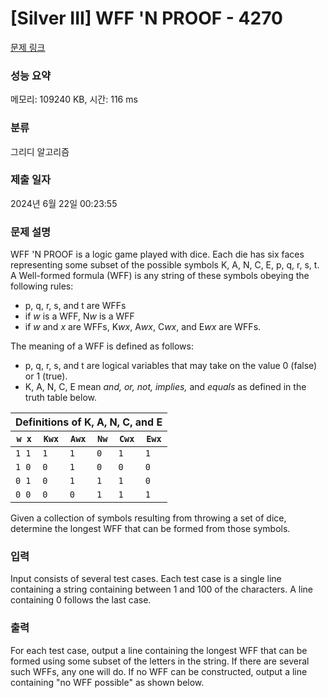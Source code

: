 # [Silver III] WFF 'N PROOF - 4270 

[문제 링크](https://www.acmicpc.net/problem/4270) 

### 성능 요약

메모리: 109240 KB, 시간: 116 ms

### 분류

그리디 알고리즘

### 제출 일자

2024년 6월 22일 00:23:55

### 문제 설명

<p>WFF 'N PROOF is a logic game played with dice. Each die has six faces representing some subset of the possible symbols K, A, N, C, E, p, q, r, s, t. A Well-formed formula (WFF) is any string of these symbols obeying the following rules:</p>

<ul>
	<li>p, q, r, s, and t are WFFs</li>
	<li>if <i>w</i> is a WFF, N<i>w</i> is a WFF</li>
	<li>if <i>w</i> and <i>x</i> are WFFs, K<i>wx</i>, A<i>wx</i>, C<i>wx</i>, and E<i>wx</i> are WFFs.</li>
</ul>

<p>The meaning of a WFF is defined as follows:</p>

<ul>
	<li>p, q, r, s, and t are logical variables that may take on the value 0 (false) or 1 (true).</li>
	<li>K, A, N, C, E mean <i>and, or, not, implies,</i> and <i>equals</i> as defined in the truth table below.</li>
</ul>

<table class="table table-bordered td-center th-center">
	<thead>
		<tr>
			<th colspan="6">Definitions of K, A, N, C, and E</th>
		</tr>
		<tr>
			<th><code>w x</code></th>
			<th><code>Kwx</code></th>
			<th><code>Awx</code></th>
			<th><code>Nw</code></th>
			<th><code>Cwx</code></th>
			<th><code>Ewx</code></th>
		</tr>
	</thead>
	<tbody>
		<tr>
			<td><code>1 1</code></td>
			<td><code>1</code></td>
			<td><code>1</code></td>
			<td><code>0</code></td>
			<td><code>1</code></td>
			<td><code>1</code></td>
		</tr>
		<tr>
			<td><code>1 0</code></td>
			<td><code>0</code></td>
			<td><code>1</code></td>
			<td><code>0</code></td>
			<td><code>0</code></td>
			<td><code>0</code></td>
		</tr>
		<tr>
			<td><code>0 1</code></td>
			<td><code>0</code></td>
			<td><code>1</code></td>
			<td><code>1</code></td>
			<td><code>1</code></td>
			<td><code>0</code></td>
		</tr>
		<tr>
			<td><code>0 0</code></td>
			<td><code>0</code></td>
			<td><code>0</code></td>
			<td><code>1</code></td>
			<td><code>1</code></td>
			<td><code>1</code></td>
		</tr>
	</tbody>
</table>

<p>Given a collection of symbols resulting from throwing a set of dice, determine the longest WFF that can be formed from those symbols.</p>

### 입력 

 <p>Input consists of several test cases. Each test case is a single line containing a string containing between 1 and 100 of the characters. A line containing 0 follows the last case.</p>

### 출력 

 <p>For each test case, output a line containing the longest WFF that can be formed using some subset of the letters in the string. If there are several such WFFs, any one will do. If no WFF can be constructed, output a line containing "no WFF possible" as shown below.</p>

